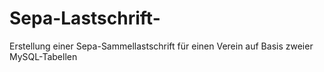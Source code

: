 # Sepa-Lastschrift-
Erstellung einer Sepa-Sammellastschrift für einen Verein auf Basis zweier MySQL-Tabellen 
